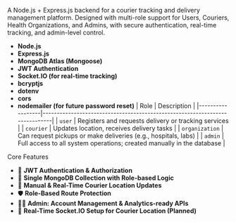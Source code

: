 
A Node.js + Express.js backend for a courier tracking and delivery management platform. Designed with multi-role support for Users, Couriers, Health Organizations, and Admins, with secure authentication, real-time tracking, and admin-level control.
- **Node.js**
- **Express.js**
- **MongoDB Atlas (Mongoose)**
- **JWT Authentication**
- **Socket.IO (for real-time tracking)**
- **bcryptjs**
- **dotenv**
- **cors**
- **nodemailer (for future password reset)**
| Role             | Description                                                                 |
|------------------|-----------------------------------------------------------------------------|
| `user`           | Registers and requests delivery or tracking services                        |
| `courier`        | Updates location, receives delivery tasks                                   |
| `organization`   | Can request pickups or make deliveries (e.g., hospitals, labs)              |
| `admin`          | Full access to all system operations; created manually in the database      |

 Core Features

- 🔐 **JWT Authentication & Authorization**
- 🧾 **Single MongoDB Collection with Role-based Logic**
- 📍 **Manual & Real-Time Courier Location Updates**
- 🛡️ **Role-Based Route Protection**
- 🧑‍💼 **Admin: Account Management & Analytics-ready APIs**
- 🔄 **Real-Time Socket.IO Setup for Courier Location (Planned)**


